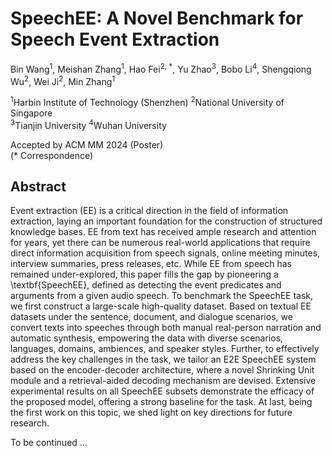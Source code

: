 # SpeechEE: A Novel Benchmark for Speech Event Extraction

Bin Wang<sup>1</sup>, Meishan Zhang<sup>1</sup>, Hao Fei<sup>2, *</sup>, Yu Zhao<sup>3</sup>, Bobo Li<sup>4</sup>, Shengqiong Wu<sup>2</sup>, Wei Ji<sup>2</sup>, Min Zhang<sup>1</sup>

<sup>1</sup>Harbin Institute of Technology (Shenzhen)
<sup>2</sup>National University of Singapore  
<sup>3</sup>Tianjin University 
<sup>4</sup>Wuhan University  


Accepted by ACM MM 2024 (Poster)  
(* Correspondence)



## Abstract

Event extraction (EE) is a critical direction in the field of information extraction, laying an important foundation for the construction of structured knowledge bases.
EE from text has received ample research and attention for years, yet there can be numerous real-world applications that require direct information acquisition from speech signals, online meeting minutes, interview summaries, press releases, etc.
While EE from speech has remained under-explored, this paper fills the gap by pioneering a \textbf{SpeechEE}, defined as detecting the event predicates and arguments from a given audio speech.
To benchmark the SpeechEE task, we first construct a large-scale high-quality dataset.
Based on textual EE datasets under the sentence, document, and dialogue scenarios, we convert texts into speeches through both manual real-person narration and automatic synthesis, empowering the data with diverse scenarios, languages, domains, ambiences, and speaker styles.
Further, to effectively address the key challenges in the task, we tailor an E2E SpeechEE system based on the encoder-decoder architecture, where a novel Shrinking Unit module and a retrieval-aided decoding mechanism are devised.
Extensive experimental results on all SpeechEE subsets demonstrate the efficacy of the proposed model, offering a strong baseline for the task. 
At last, being the first work on this topic, we shed light on key directions for future research.


To be continued ...


